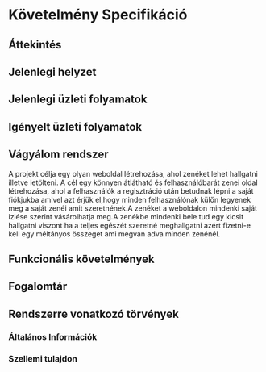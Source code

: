# Követelmény Specifikáció

## Áttekintés

## Jelenlegi helyzet


## Jelenlegi üzleti folyamatok

## Igényelt üzleti folyamatok

## Vágyálom rendszer

A projekt célja egy olyan weboldal létrehozása, ahol zenéket lehet hallgatni illetve letölteni. A cél egy könnyen átlátható és felhasználóbarát zenei oldal létrehozása, ahol a felhasználók a regisztráció után betudnak lépni a saját fiókjukba amivel azt érjük el,hogy minden felhasználónak külőn legyenek meg a saját zenéi amit szeretnének.A zenéket a weboldalon mindenki saját izlése szerint vásárolhatja meg.A zenékbe mindenki bele tud egy kicsit hallgatni viszont ha a teljes egészét szeretné meghallgatni azért fizetni-e kell egy méltányos összeget ami megvan adva minden zenénél.

## Funkcionális követelmények

## Fogalomtár

## Rendszerre vonatkozó törvények


### Általános Információk

### Szellemi tulajdon



